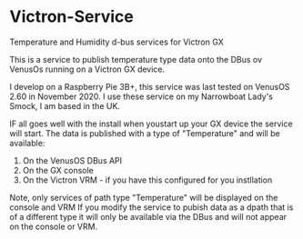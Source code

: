# Victron-Service
Temperature and Humidity d-bus services for Victron GX

This is a service to publish temperature type data onto the DBus ov VenusOs running
on a Victron GX device.

I develop on a Raspberry Pie 3B+, this service was last tested on VenusOS 2.60 in November 2020.
I use these service on my Narrowboat Lady's Smock, I am based in the UK.

IF all goes well with the install when youstart up your GX device the service will start.
The data is published with a type of "Temperature" and will be available:
  1) On the VenusOS DBus API
  2) On the GX console
  3) On the Victron VRM - if you have this configured for you instllation
  
 Note, only services of path type "Temperature" will be displayed on the console and VRM
 If you modify the service to pubish data as a dpath that is of a different type
 it will only be available via the DBus and will not appear on the console or VRM.
 
 
